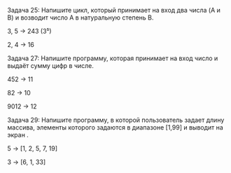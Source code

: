 Задача 25: Напишите цикл, который принимает на вход два числа (A и B) и возводит число A в натуральную степень B.

3, 5 -> 243 (3⁵)

2, 4 -> 16

Задача 27: Напишите программу, которая принимает на вход число и выдаёт сумму цифр в числе.

452 -> 11

82 -> 10

9012 -> 12

Задача 29: Напишите программу, в которой пользователь задает длину массива, элементы которого задаются в диапазоне [1,99] и выводит на экран .

5 -> [1, 2, 5, 7, 19]

3 -> [6, 1, 33]
